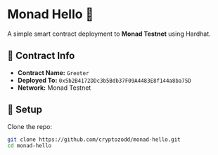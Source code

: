 # Monad Hello 👋

A simple smart contract deployment to **Monad Testnet** using Hardhat.

## 📜 Contract Info
- **Contract Name:** `Greeter`
- **Deployed To:** `0x5b2B4172DDc3b5Bdb37F09A4483E8f144a8ba75D`
- **Network:** Monad Testnet

## 🚀 Setup

Clone the repo:
```bash
git clone https://github.com/cryptozodd/monad-hello.git
cd monad-hello